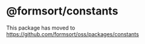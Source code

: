 # @formsort/constants

This package has moved to https://github.com/formsort/oss/packages/constants
